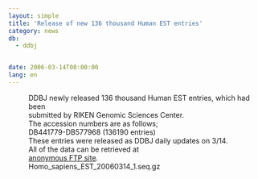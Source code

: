 ```yaml
---
layout: simple
title: 'Release of new 136 thousand Human EST entries'
category: news
db:
  - ddbj


date: 2006-03-14T00:00:00
lang: en
---
```


<dd>DDBJ newly released 136 thousand Human EST entries, which had been<br> submitted by RIKEN Genomic Sciences Center.<br> The accession numbers are as follows;
<dd>DB441779-DB577968 (136190 entries)
<dd>These entries were released as DDBJ daily updates on 3/14.
<dd>All of the data can be retrieved at<br> <a href="ftp://ftp.ddbj.nig.ac.jp/ddbj_database/mass/Homo_sapiens_EST">anonymous FTP site</a>.
<dd>Homo_sapiens_EST_20060314_1.seq.gz</dd>
</dd>
</dd>
</dd>
</dd>

